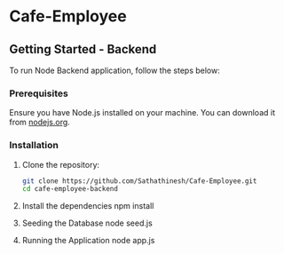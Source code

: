 # Cafe-Employee

## Getting Started - Backend 

To run Node Backend application, follow the steps below:

### Prerequisites

Ensure you have Node.js installed on your machine. You can download it from [nodejs.org](https://nodejs.org/).

### Installation

1. Clone the repository:
   ```bash
   git clone https://github.com/Sathathinesh/Cafe-Employee.git
   cd cafe-employee-backend

2. Install the dependencies
   npm install

3. Seeding the Database
    node seed.js

4. Running the Application
    node app.js


